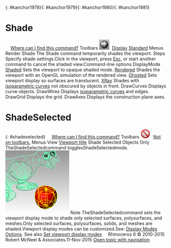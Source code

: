 ---
---

{: #kanchor1978}{: #kanchor1979}{: #kanchor1980}{: #kanchor1981}
# Shade
 [![images/transparent.gif](images/transparent.gif)Where can I find this command?](javascript:void(0);) Toolbars
![images/shade.png](images/shade.png) [Display](display-toolbar.html)  [Standard](standard-toolbar.html) 
Menus
Render
Shade
The Shade command temporarily shades the viewport.
Steps
Specify shade settings.Click in the viewport, press [Esc](esc-key.html), or start another command to cancel the shaded view.Command-line options
DisplayMode
 [Shaded](view-displaymode-options.html#shaded) 
Sets the viewport to opaque shaded mode.
 [Rendered](view-displaymode-options.html#rendered) 
Shades the viewport with an OpenGL simulation of the rendered view.
 [Ghosted](view-displaymode-options.html#ghosted) 
Sets viewport display so surfaces are translucent.
 [XRay](view-displaymode-options.html#x-ray) 
Shades with [isoparametric curves](isocurve.html) not obscured by objects in front.
DrawCurves
Displays curve objects.
DrawWires
Displays [isoparametric curves](isocurve.html) and edges.
DrawGrid
Displays the grid.
DrawAxes
Displays the construction plane axes.

# ShadeSelected
{: #shadeselected}
 [![images/transparent.gif](images/transparent.gif)Where can I find this command?](javascript:void(0);) Toolbars
![images/-no-toolbar-button.png](images/-no-toolbar-button.png) [Not on toolbars.](toolbarwhattodo.html) 
Menus
View
 [Viewport title](rhino-window.html#viewport-title-menu) 
Shade Selected Objects Only
TheShadeSelectedcommand togglesShadeSelectedmode.
![images/shadeselected-001.png](images/shadeselected-001.png)
Note
TheShadeSelectedcommand sets the viewport display mode to shade only selected surfaces, polysurfaces, and meshes.Only selected surfaces, polysurfaces, solids, and meshes are shaded.Viewport display modes can be customized.See: [Display Modes Options](view-displaymode-options.html).
See also
 [Set viewport display modes](sak-displaymodes.html) 
&#160;
&#160;
Rhinoceros 6 © 2010-2015 Robert McNeel &amp; Associates.11-Nov-2015
 [Open topic with navigation](shade.html) 

